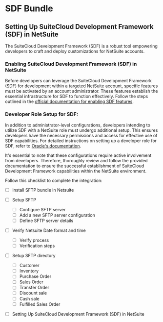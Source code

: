 # SDF Bundle

## Setting Up SuiteCloud Development Framework (SDF) in NetSuite

The SuiteCloud Development Framework (SDF) is a robust tool empowering developers to craft and deploy customizations for NetSuite accounts.

### Enabling SuiteCloud Development Framework (SDF) in NetSuite

Before developers can leverage the SuiteCloud Development Framework (SDF) for development within a targeted NetSuite account, specific features must be activated by an account administrator. These features establish the essential infrastructure for SDF to function effectively. Follow the steps outlined in the [official documentation for enabling SDF features][sdfEnableDocs].

### Developer Role Setup for SDF:

In addition to administrator-level configurations, developers intending to utilize SDF with a NetSuite role must undergo additional setup. This ensures developers have the necessary permissions and access for effective use of SDF capabilities. For detailed instructions on setting up a developer role for SDF, refer to [Oracle's documentation][sdfRoleDocs].

It's essential to note that these configurations require active involvement from developers. Therefore, thoroughly review and follow the provided documentation to ensure the successful establishment of SuiteCloud Development Framework capabilities within the NetSuite environment.

Follow this checklist to complete the integration: 

- [ ] Install SFTP bundle in Netsuite

- [ ] Setup SFTP
  - [ ] Configure SFTP server
  - [ ] Add a new SFTP server configuration
  - [ ] Define SFTP server details

- [ ] Verify Netsuite Date format and time
  - [ ] Verify process
  - [ ] Verification steps

- [ ] Setup SFTP directory
  - [ ] Customer
  - [ ] Inventory
  - [ ] Purchase Order
  - [ ] Sales Order
  - [ ] Transfer Order
  - [ ] Discount sale
  - [ ] Cash sale
  - [ ] Fulfilled Sales Order

- [ ] Setting Up SuiteCloud Development Framework (SDF) in NetSuite

<!-- page links -->

[sdfEnableDocs]: https://docs.oracle.com/en/cloud/saas/netsuite/ns-online-help/section_4724921034.html#Enabling-SuiteCloud-Development-Framework-in-the-Target-NetSuite-Account-(Administrator-Only)

[sdfRoleDocs]: https://docs.oracle.com/en/cloud/saas/netsuite/ns-online-help/subsect_1539287603.html#Setting-Up-a-Role-for-SuiteCloud-Development-Framework-Development